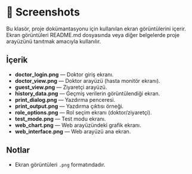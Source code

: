 # 📸 Screenshots

Bu klasör, proje dokümantasyonu için kullanılan ekran görüntülerini içerir.  
Ekran görüntüleri README.md dosyasında veya diğer belgelerde proje arayüzünü tanıtmak amacıyla kullanılır.

## İçerik
- **doctor_login.png** — Doktor giriş ekranı.
- **doctor_view.png** — Doktor arayüzü (hasta monitör ekranı).
- **guest_view.png** — Ziyaretçi arayüzü.
- **history_data.png** — Geçmiş verilerin görüntülendiği ekran.
- **print_dialog.png** — Yazdırma penceresi.
- **print_output.png** — Yazdırma çıktısı örneği.
- **role_options.png** — Rol seçim ekranı (doktor/ziyaretçi).
- **test_mode.png** — Test modu ekranı.
- **web_chart.png** — Web arayüzündeki grafik ekranı.
- **web_interface.png** — Web arayüzü ana ekran.

## Notlar
- Ekran görüntüleri `.png` formatındadır.

